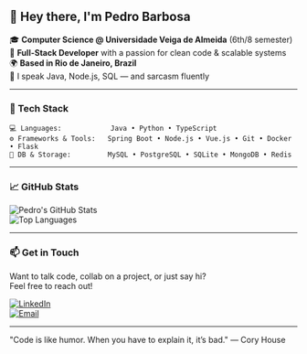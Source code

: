 ## 👋 Hey there, I'm Pedro Barbosa

🎓 **Computer Science @ Universidade Veiga de Almeida** (6th/8 semester)  
🧠 **Full-Stack Developer** with a passion for clean code & scalable systems  
🌍 **Based in Rio de Janeiro, Brazil**  
💬 I speak Java, Node.js, SQL — and sarcasm fluently  

---

### 🧰 Tech Stack
```
💻 Languages:            Java • Python • TypeScript
⚙️ Frameworks & Tools:   Spring Boot • Node.js • Vue.js • Git • Docker • Flask
🧠 DB & Storage:         MySQL • PostgreSQL • SQLite • MongoDB • Redis
```

---

### 📈 GitHub Stats

![Pedro's GitHub Stats](https://github-readme-stats.vercel.app/api?username=devpedrobarbosa&show_icons=true&theme=radical&hide_rank=true)  
![Top Languages](https://github-readme-stats.vercel.app/api/top-langs/?username=devpedrobarbosa&layout=compact&theme=radical)

---

### 📫 Get in Touch

Want to talk code, collab on a project, or just say hi?  
Feel free to reach out!

[![LinkedIn](https://img.shields.io/badge/-LinkedIn-0A66C2?style=for-the-badge&logo=linkedin&logoColor=white)](https://linkedin.com/in/pedro-gabry-barbosa-6a1285290)  
[![Email](https://img.shields.io/badge/-Email-red?style=for-the-badge&logo=gmail&logoColor=white)](mailto:devpedrobarbosa@gmail.com)

---

"Code is like humor. When you have to explain it, it’s bad."
— Cory House

